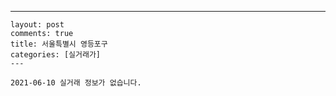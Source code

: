 ---
    layout: post
    comments: true
    title: 서울특별시 영등포구
    categories: [실거래가]
    ---

    2021-06-10 실거래 정보가 없습니다.

    